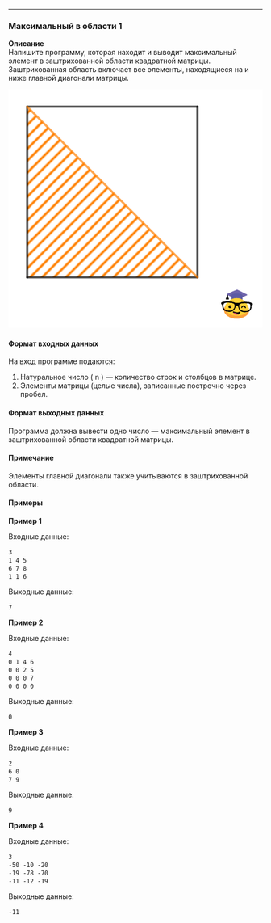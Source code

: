 ---

### Максимальный в области 1

**Описание**  
Напишите программу, которая находит и выводит максимальный элемент в заштрихованной области квадратной матрицы. Заштрихованная область включает все элементы, находящиеся на и ниже главной диагонали матрицы.

![Логотип проекта](2021-01-03_16-37-35.png)

#### Формат входных данных
На вход программе подаются:
1. Натуральное число \( n \) — количество строк и столбцов в матрице.
2. Элементы матрицы (целые числа), записанные построчно через пробел.

#### Формат выходных данных
Программа должна вывести одно число — максимальный элемент в заштрихованной области квадратной матрицы.

#### Примечание
Элементы главной диагонали также учитываются в заштрихованной области.

#### Примеры

**Пример 1**

Входные данные:
```
3
1 4 5
6 7 8
1 1 6
```

Выходные данные:
```
7
```

**Пример 2**

Входные данные:
```
4
0 1 4 6
0 0 2 5
0 0 0 7
0 0 0 0
```

Выходные данные:
```
0
```

**Пример 3**

Входные данные:
```
2
6 0
7 9
```

Выходные данные:
```
9
```

**Пример 4**

Входные данные:
```
3
-50 -10 -20
-19 -78 -70
-11 -12 -19
```

Выходные данные:
```
-11
```

